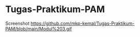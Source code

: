 # Tugas-Praktikum-PAM

Screenshot
https://github.com/mkp-kemal/Tugas-Praktikum-PAM/blob/main/Modul%203.gif
